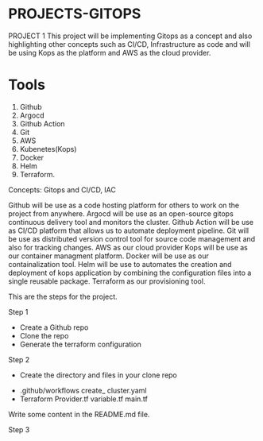 # PROJECTS-GITOPS
PROJECT 1
This project will be implementing Gitops as a concept and also highlighting other concepts such as CI/CD, Infrastructure as code and will be using Kops as the platform and AWS as the cloud provider.

# Tools
1. Github 
2. Argocd 
3. Github Action 
4. Git 
5. AWS
6. Kubenetes(Kops)
7. Docker 
8. Helm 
9. Terraform.

Concepts: Gitops and CI/CD, IAC

Github will be use as a code hosting platform for others to work on the project from anywhere.
Argocd will be use as an open-source gitops continuous delivery tool and monitors the cluster.
Github Action will be use as CI/CD platform that allows us to automate deployment pipeline.
Git will be use as distributed version control tool for source code management and also for tracking changes.
AWS as our cloud provider
Kops will be use as our container managment platform.
Docker will be use as our containalization tool.
Helm will be use to automates the creation and deployment of kops application by combining the configuration files into a single reusable package.
Terraform as our provisioning tool.

This are the steps for the project.

Step 1

* Create a Github repo
* Clone the repo
* Generate the terraform configuration

Step 2

* Create the directory and files in your clone repo
 - .github/workflows
     create_ cluster.yaml
 - Terraform 
    Provider.tf
    variable.tf
    main.tf

 Write some content in the README.md file.

 Step 3   
